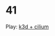 # 41

Play: [k3d + cilium](https://sandstorm.de/de/blog/post/running-cilium-in-k3s-and-k3d-lightweight-kubernetes-on-mac-os-for-development.html)
